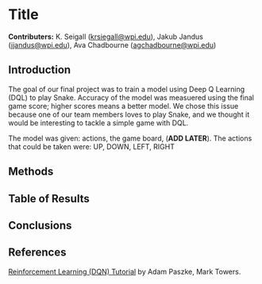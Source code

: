 # Title
**Contributers:** K. Seigall (krsiegall@wpi.edu), Jakub Jandus (jjandus@wpi.edu), Ava Chadbourne (agchadbourne@wpi.edu)

## Introduction

The goal of our final project was to train a model using Deep Q Learning (DQL) to play Snake. Accuracy of the model was measuered using the final game score; higher scores means a better model. We chose this issue because one of our team members loves to play Snake, and we thought it would be interesting to tackle a simple game with DQL.

The model was given: actions, the game board, (**ADD LATER**). The actions that could be taken were: UP, DOWN, LEFT, RIGHT

## Methods

## Table of Results

## Conclusions

## References
[Reinforcement Learning (DQN) Tutorial](https://pytorch.org/tutorials/intermediate/reinforcement_q_learning.html) by Adam Paszke, Mark Towers.
